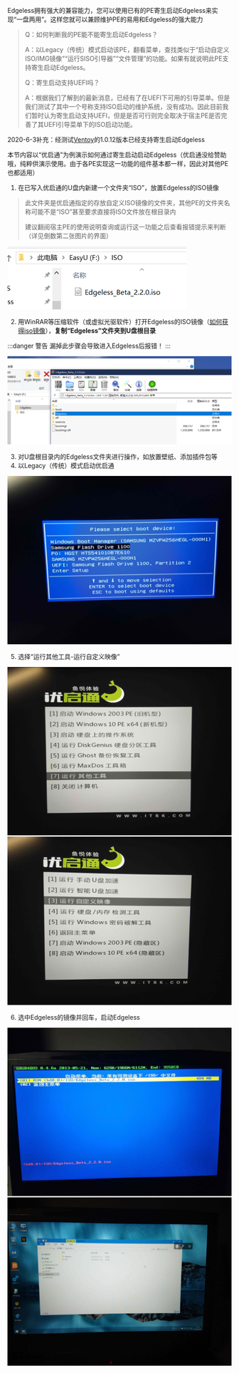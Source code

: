 Edgeless拥有强大的兼容能力，您可以使用已有的PE寄生启动Edgeless来实现“一盘两用”。这样您就可以兼顾维护PE的易用和Edgeless的强大能力

>Q：如何判断我的PE能不能寄生启动Edgeless？
>
>A：以Legacy（传统）模式启动该PE，翻看菜单，查找类似于“启动自定义ISO/IMG镜像”“运行SISO引导器”“文件管理”的功能。如果有就说明此PE支持寄生启动Edgeless。
>
>Q：寄生启动支持UEFI吗？
>
>A：根据我们了解到的最新消息，已经有了在UEFI下可用的引导菜单。但是我们测试了其中一个号称支持ISO启动的维护系统，没有成功。因此目前我们暂时认为寄生启动支持UEFI，但是是否可行则完全取决于宿主PE是否完善了其UEFI引导菜单下的ISO启动功能。

2020-6-3补充：经测试[Ventoy](http://www.ventoy.net/cn/index.html)的1.0.12版本已经支持寄生启动Edgeless

本节内容以“优启通”为例演示如何通过寄生启动启动Edgeless（优启通没给赞助哦，纯粹供演示使用。由于各PE实现这一功能的组件基本都一样，因此对其他PE也都适用）

1. 在已写入优启通的U盘内新建一个文件夹“ISO”，放置Edgeless的ISO镜像
>此文件夹是优启通指定的存放自定义ISO镜像的文件夹，其他PE的文件夹名称可能不是“ISO”甚至要求直接将ISO文件放在根目录内
>
>建议翻阅宿主PE的使用说明查询或运行这一功能之后查看报错提示来判断（详见倒数第二张图片的界面）

![](../images/picture3_1561399745392.png)

2. 用WinRAR等压缩软件（或虚拟光驱软件）打开Edgeless的ISO镜像（[如何获得iso镜像](如何获取ISO镜像文件.md)），**复制“Edgeless”文件夹到U盘根目录**


:::danger 警告
漏掉此步骤会导致进入Edgeless后报错！
:::

![](../images/picture2_1561399806990.png)


3. 对U盘根目录内的Edgeless文件夹进行操作，如放置壁纸、添加插件包等
2. 以Legacy（传统）模式启动优启通

![](../images/IMG_20190625_014946_1561400365782.jpg)

5. 选择“运行其他工具-运行自定义映像”

![](../images/IMG_20190625_014955.jpg)
![](../images/IMG_20190625_015003.jpg)

6. 选中Edgeless的镜像并回车，启动Edgeless

![](../images/IMG_20190625_015012.jpg)
![](../images/IMG_20190625_015055.jpg)